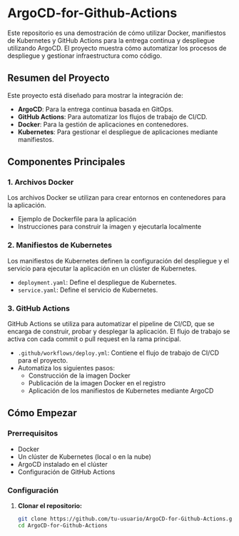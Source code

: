 # ArgoCD-for-Github-Actions

Este repositorio es una demostración de cómo utilizar Docker, manifiestos de Kubernetes y GitHub Actions para la entrega continua y despliegue utilizando ArgoCD. El proyecto muestra cómo automatizar los procesos de despliegue y gestionar infraestructura como código.

## Resumen del Proyecto

Este proyecto está diseñado para mostrar la integración de:
- **ArgoCD**: Para la entrega continua basada en GitOps.
- **GitHub Actions**: Para automatizar los flujos de trabajo de CI/CD.
- **Docker**: Para la gestión de aplicaciones en contenedores.
- **Kubernetes**: Para gestionar el despliegue de aplicaciones mediante manifiestos.

## Componentes Principales

### 1. Archivos Docker
Los archivos Docker se utilizan para crear entornos en contenedores para la aplicación.

- Ejemplo de Dockerfile para la aplicación
- Instrucciones para construir la imagen y ejecutarla localmente

### 2. Manifiestos de Kubernetes
Los manifiestos de Kubernetes definen la configuración del despliegue y el servicio para ejecutar la aplicación en un clúster de Kubernetes.

- `deployment.yaml`: Define el despliegue de Kubernetes.
- `service.yaml`: Define el servicio de Kubernetes.

### 3. GitHub Actions
GitHub Actions se utiliza para automatizar el pipeline de CI/CD, que se encarga de construir, probar y desplegar la aplicación. El flujo de trabajo se activa con cada commit o pull request en la rama principal.

- `.github/workflows/deploy.yml`: Contiene el flujo de trabajo de CI/CD para el proyecto.
- Automatiza los siguientes pasos:
  - Construcción de la imagen Docker
  - Publicación de la imagen Docker en el registro
  - Aplicación de los manifiestos de Kubernetes mediante ArgoCD

## Cómo Empezar

### Prerrequisitos

- Docker
- Un clúster de Kubernetes (local o en la nube)
- ArgoCD instalado en el clúster
- Configuración de GitHub Actions

### Configuración

1. **Clonar el repositorio:**
   ```bash
   git clone https://github.com/tu-usuario/ArgoCD-for-Github-Actions.git
   cd ArgoCD-for-Github-Actions
